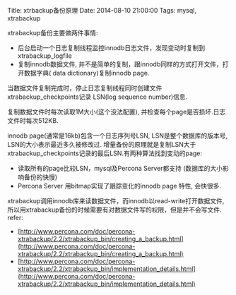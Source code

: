 Title: xtrbackup备份原理
Date: 2014-08-10 21:00:00
Tags: mysql, xtrabackup

xtrabackup备份主要做两件事情:

 - 后台启动一个日志复制线程监控innodb日志文件，发现变动时复制到xtrabackup_logfile
 - 复制innodb数据文件, 并不是简单的复制，跟innodb同样的方式打开文件，打开数据字典( data dictionary)复制innodb page.

当数据文件复制完成时，停止日志复制线程同时创建文件xtrabackup_checkpoints记录 LSN(log sequence number)信息.

复制数据文件时每次读取1M大小(这个没法配置), 并检查每个page是否损坏.日志文件时每次512KB.

innodb page(通常是16kb)包含一个日志序列号LSN, LSN是整个数据库的版本号, LSN的大小表示最近多久被修改过. 增量备份的原理就是复制LSN大于xtrabackup_checkpoints记录的最后LSN.有两种算法找到变动的page:

 - 读取所有的page比较LSN，mysql及Percona Server都支持 (数据库的大小影响备份的快慢)
 - Percona Server 用bitmap实现了跟踪变化的innodb page 特性, 会快很多.

xtrabackup调用innodb库来读数据文件，而innodb以read-write打开数据文件, 所以用xtrabackup备份的时候需要有对数据文件写的权限，但是并不会写文件.
refer:

- [http://www.percona.com/doc/percona-xtrabackup/2.2/xtrabackup_bin/creating_a_backup.html](http://www.percona.com/doc/percona-xtrabackup/2.2/xtrabackup_bin/creating_a_backup.html)
- [http://www.percona.com/doc/percona-xtrabackup/2.2/xtrabackup_bin/implementation_details.html](http://www.percona.com/doc/percona-xtrabackup/2.2/xtrabackup_bin/implementation_details.html)
